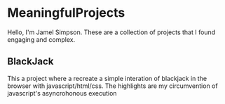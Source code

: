 # MeaningfulProjects
Hello, I'm Jamel Simpson. These are a collection of projects that I found engaging and complex. 

## BlackJack
This a project where a recreate a simple interation of blackjack in the browser with javascript/html/css. The highlights are my circumvention of javascript's asyncrohonous execution  

